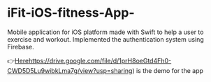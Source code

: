 # iFit-iOS-fitness-App-

Mobile application for iOS platform made with Swift to help a user to exercise and workout. Implemented the authentication system using Firebase.

👉[Here](https://drive.google.com/file/d/1prH8oeGtd4Fh0-CWD5D5Lu9wibkLma7g/view?usp=sharing)https://drive.google.com/file/d/1prH8oeGtd4Fh0-CWD5D5Lu9wibkLma7g/view?usp=sharing) is the demo for the app 
